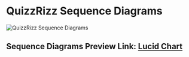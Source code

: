 # QuizzRizz Sequence Diagrams

![QuizzRizz Sequence Diagrams](https://drive.google.com/uc?id=18fY7TZ0jdObFppeLTpNsa81qUd6PtvrN)

## Sequence Diagrams Preview Link: [Lucid Chart](https://lucid.app/lucidchart/1f9c1df5-0c0a-496f-b960-b4e1d1e10dcc/edit?viewport_loc=436%2C2516%2C2426%2C1127%2C0_0&invitationId=inv_d5284c5c-c502-492f-aaec-bc958525f191)
